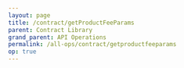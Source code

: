 ```yaml
---
layout: page
title: /contract/getProductFeeParams
parent: Contract Library
grand_parent: API Operations
permalink: /all-ops/contract/getproductfeeparams
op: true
---
```


<script>
    window.addEventListener('load', () => {
        const TDV = Symbol.for('tdv-docs');
        window[TDV].defineTryit({
            name: 'getProductFeeParams',
            endpoint: '/contract/getProductFeeParams',
            method: 'POST',
            params: {
                productIds: [0]
            }
        });
        window[TDV].buildCallouts(window[TDV].buildCallouts.defaultAuthWarning);
    });
</script>